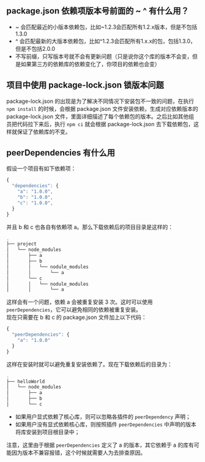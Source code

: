 ## package.json 依赖项版本号前面的 ~ ^ 有什么用？
+ ~ 会匹配最近的小版本依赖包，比如~1.2.3会匹配所有1.2.x版本，但是不包括1.3.0
+ ^ 会匹配最新的大版本依赖包，比如^1.2.3会匹配所有1.x.x的包，包括1.3.0，但是不包括2.0.0
+ 不写前缀，只写版本号就不会有更新问题（只是说你这个库的版本不会变，但是如果第三方的依赖库的依赖变化了，你项目的依赖也会变）



## 项目中使用 package-lock.json 锁版本问题
package-lock.json 的出现是为了解决不同情况下安装包不一致的问题，在执行 `npm install` 的时候，会根据 package.json 文件安装依赖，生成对应依赖版本的 package-lock.json 文件，里面详细描述了每个依赖包的版本。之后比如其他组员把代码拉下来后，执行 `npm ci` 就会根据 package-lock.json 去下载依赖包，这样就保证了依赖库的不变。



## peerDependencies 有什么用
假设一个项目有如下依赖项：
```js
{
  "dependencies": {
    "a": "1.0.0",
    "b": "1.0.0",
    "c": "1.0.0",
  }
}
```
并且 b 和 c 也各自有依赖项 a。那么下载依赖后的项目目录是这样的：
```js
.
├── project
│   └── node_modules
│       ├── a
│       ├── b
│       │   └── nodule_modules
│       │       └── a
│       └── c
│       │   └── nodule_modules
│       │       └── a
```
这样会有一个问题，依赖 a 会被重复安装 3 次。这时可以使用 `peerDependencies`，它可以避免相同的依赖被重复安装。  
现在只需要在 b 和 c 的 package.json 文件加上以下代码：  
```js
{
  "peerDependencies": {
    "a": "1.0.0"
  }
}
```
这样在安装时就可以避免重复安装依赖了。现在下载依赖后的目录为：
```js
.
├── helloWorld
│   └── node_modules
│       ├── a
│       ├── b
│       └── c
```
+ 如果用户显式依赖了核心库，则可以忽略各插件的 `peerDependency` 声明；
+ 如果用户没有显式依赖核心库，则按照插件 `peerDependencies` 中声明的版本将库安装到项目根目录中；  

注意，这里由于根据 `peerDependencies` 定义了 a 的版本，其它依赖于 a 的库有可能因为版本不兼容报错，这个时候就需要人为去排查原因。